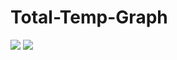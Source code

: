 # Total-Temp-Graph
<img src="https://github.com/mehmetemrekayacan/Total-Temp-Graph/blob/main/bilecik_ort_s%C4%B1cakl%C4%B1k/bilecik_ort_s%C4%B1cakl%C4%B1k_yearly_totals.png?raw=true">
<img src="https://github.com/mehmetemrekayacan/Total-Temp-Graph/blob/main/bilecik_ort_s%C4%B1cakl%C4%B1k/bilecik_ort_s%C4%B1cakl%C4%B1k_monthly_totals.png?raw=true">

